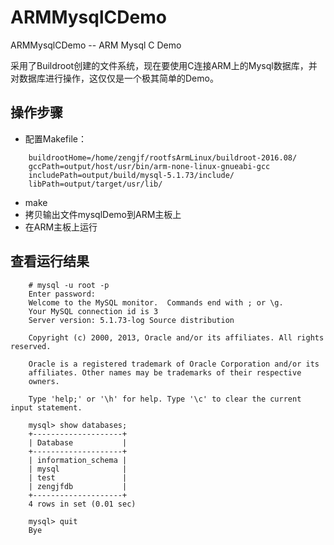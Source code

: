 # ARMMysqlCDemo

ARMMysqlCDemo -- ARM Mysql C Demo

采用了Buildroot创建的文件系统，现在要使用C连接ARM上的Mysql数据库，并对数据库进行操作，这仅仅是一个极其简单的Demo。

## 操作步骤

* 配置Makefile：

```
    buildrootHome=/home/zengjf/rootfsArmLinux/buildroot-2016.08/
    gccPath=output/host/usr/bin/arm-none-linux-gnueabi-gcc
    includePath=output/build/mysql-5.1.73/include/
    libPath=output/target/usr/lib/
```

* make 
* 拷贝输出文件mysqlDemo到ARM主板上
* 在ARM主板上运行

## 查看运行结果

```
    # mysql -u root -p
    Enter password: 
    Welcome to the MySQL monitor.  Commands end with ; or \g.
    Your MySQL connection id is 3
    Server version: 5.1.73-log Source distribution

    Copyright (c) 2000, 2013, Oracle and/or its affiliates. All rights reserved.

    Oracle is a registered trademark of Oracle Corporation and/or its
    affiliates. Other names may be trademarks of their respective
    owners.

    Type 'help;' or '\h' for help. Type '\c' to clear the current input statement.

    mysql> show databases;
    +--------------------+
    | Database           |
    +--------------------+
    | information_schema |
    | mysql              |
    | test               |
    | zengjfdb           |
    +--------------------+
    4 rows in set (0.01 sec)

    mysql> quit
    Bye
```
